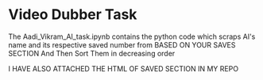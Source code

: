 # Video Dubber Task

The Aadi_Vikram_AI_task.ipynb contains the python code which scraps AI's name and its respective saved number from BASED ON YOUR SAVES SECTION And Then Sort Them in decreasing order

I HAVE ALSO ATTACHED THE HTML OF SAVED SECTION IN MY REPO




